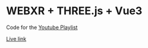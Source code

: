 # WEBXR + THREE.js + Vue3

Code for the [Youtube Playlist]()

[Live link](https://vue-three-final.vercel.app)
